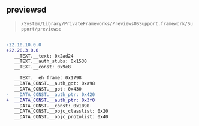 ## previewsd

> `/System/Library/PrivateFrameworks/PreviewsOSSupport.framework/Support/previewsd`

```diff

-22.10.10.0.0
+22.20.3.0.0
   __TEXT.__text: 0x2ad24
   __TEXT.__auth_stubs: 0x1530
   __TEXT.__const: 0x9e8

   __TEXT.__eh_frame: 0x1798
   __DATA_CONST.__auth_got: 0xa98
   __DATA_CONST.__got: 0x430
-  __DATA_CONST.__auth_ptr: 0x420
+  __DATA_CONST.__auth_ptr: 0x3f0
   __DATA_CONST.__const: 0x1090
   __DATA_CONST.__objc_classlist: 0x20
   __DATA_CONST.__objc_protolist: 0x40

```
